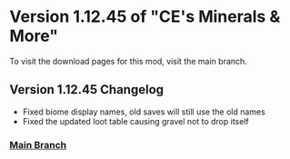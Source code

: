 # Version 1.12.45 of "CE's Minerals & More"
To visit the download pages for this mod, visit the main branch.

## Version 1.12.45 Changelog
- Fixed biome display names, old saves will still use the old names
- Fixed the updated loot table causing gravel not to drop itself

### [Main Branch](https://github.com/CreeperEntertain/CE-s-Minerals-More/tree/main)
